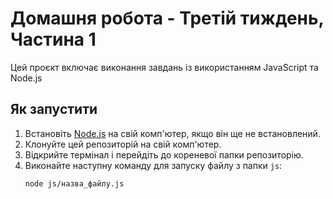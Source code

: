# Домашня робота - Третій тиждень, Частина 1

Цей проєкт включає виконання завдань із використанням JavaScript та Node.js

## Як запустити

1. Встановіть [Node.js](https://nodejs.org/) на свій комп'ютер, якщо він ще не встановлений.
2. Клонуйте цей репозиторій на свій комп'ютер.
3. Відкрийте термінал і перейдіть до кореневої папки репозиторію.
4. Виконайте наступну команду для запуску файлу з папки `js`:
   ```bash
   node js/назва_файлу.js

    
